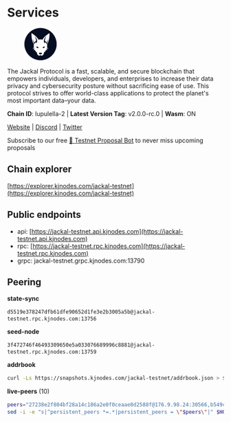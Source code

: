 # Services

<figure><img src="https://raw.githubusercontent.com/kj89/cosmos-images/main/logos/jackal.png" alt=""><figcaption></figcaption></figure>

The Jackal Protocol is a fast, scalable, and secure blockchain that empowers  individuals, developers, and enterprises to increase their data privacy and  cybersecurity posture without sacrificing ease of use. This protocol strives  to offer world-class applications to protect the planet's most important data–your data.

**Chain ID**: lupulella-2 | **Latest Version Tag**: v2.0.0-rc.0 | **Wasm**: ON

[Website](https://jackalprotocol.com) | [Discord](https://discord.com/invite/5GKym3p6rj) | [Twitter](https://twitter.com/Jackal_Protocol)



Subscribe to our free [🤖 Testnet Proposal Bot](https://t.me/kjnodes_testnet_proposal_bot) to never miss upcoming proposals


## Chain explorer
[https://explorer.kjnodes.com/jackal-testnet](https://explorer.kjnodes.com/jackal-testnet)

## Public endpoints

* api: [https://jackal-testnet.api.kjnodes.com](https://jackal-testnet.api.kjnodes.com)
* rpc: [https://jackal-testnet.rpc.kjnodes.com](https://jackal-testnet.rpc.kjnodes.com)
* grpc: jackal-testnet.grpc.kjnodes.com:13790

## Peering

**state-sync**

```text
d5519e378247dfb61dfe90652d1fe3e2b3005a5b@jackal-testnet.rpc.kjnodes.com:13756
```

**seed-node**

```text
3f472746f46493309650e5a033076689996c8881@jackal-testnet.rpc.kjnodes.com:13759
```

**addrbook**
```bash
curl -Ls https://snapshots.kjnodes.com/jackal-testnet/addrbook.json > $HOME/.canine/config/addrbook.json
```

**live-peers** (10)
```bash
peers="27238e2f804bf28a14c186a2e0f0ceaae0d2588f@176.9.98.24:30566,b549c1092e37db22576e31f19cbec4b1b3b36503@116.202.227.117:37656,dc84774683298e57a848b59b7c0d1a70477b4fc1@213.239.207.175:48656,11b91d243d43e761c96cfbf49f2f2bd06cce2df8@65.109.23.114:17556,fabb22d283df1698de657c2bf4084892362136d6@38.242.237.107:26676,d3677c7a3f9ef42d5ba213ae84c4c5749f4ee787@44.204.38.21:26656,09d9127972ded9e22f9f11833ed7fcfa149cf1fa@65.109.92.240:19126,f3e70d3de1974208af04dac6fabd657ab4abf0ff@65.108.75.107:24656,d5519e378247dfb61dfe90652d1fe3e2b3005a5b@65.109.68.190:13756,451622fd913f6119a67f67e65f3ab82c3fbea529@78.107.253.133:32656"
sed -i -e "s|^persistent_peers *=.*|persistent_peers = \"$peers\"|" $HOME/.canine/config/config.toml
```
